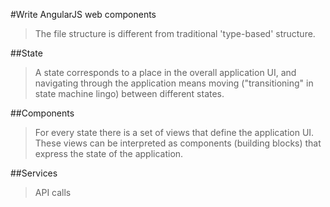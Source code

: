 #Write AngularJS web components
>The file structure is different from traditional 'type-based' structure.

##State
>A state corresponds to a place in the overall application UI, and navigating through the application means moving ("transitioning" in state machine lingo) between different states.

##Components
>For every state there is a set of views that define the application UI.
These views can be interpreted as components (building blocks) that express the state of the application.

##Services
>API calls
